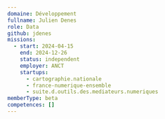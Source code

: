 ```yaml
---
domaine: Développement
fullname: Julien Denes
role: Data
github: jdenes
missions:
  - start: 2024-04-15
    end: 2024-12-26
    status: independent
    employer: ANCT
    startups:
      - cartographie.nationale
      - france-numerique-ensemble
      - suite.d.outils.des.mediateurs.numeriques
memberType: beta
competences: []
---
```

